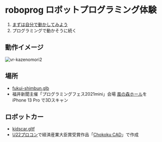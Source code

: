 # roboprog ロボットプログラミング体験

1. [まずは自分で動かしてみよう](https://code4fukui.github.io/roboprog/)
2. プログラミングで動かそうに続く

## 動作イメージ

![vr-kazenomori2](https://user-images.githubusercontent.com/1715217/148671523-a220a31a-b01a-44a9-83db-eb8f36edad36.jpg)

## 場所

- [fukui-shimbun.glb](https://github.com/code4fukui/glb-viewer/blob/main/fukui-shimbun.glb)
- 福井新聞主催「プログラミングフェス2021mini」会場 [風の森ホール](https://www.fukuishimbun.co.jp/list/kazenomori)を iPhone 13 Pro で3Dスキャン

## ロボットカー

- [kidscar.gltf](kidscar.gltf)
- [U22プロコン](https://u22procon.com/result/)で経済産業大臣賞受賞作品「[Chokoku CAD](https://github.com/itta611/ChokokuCAD/blob/main/README.md)」で作成

